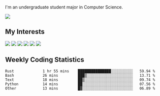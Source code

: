 I'm an undergraduate student major in Computer Science.

![](https://github-readme-stats.vercel.app/api?username=littzhch&theme=radical)

## My Interests

![](https://img.shields.io/badge/Python-3776AB?style=flat&labelColor=FFD43B&logoColor=3776AB&logo=python)
![](https://img.shields.io/badge/C-00599C?style=flat&labelColor=01427d&logoColor=6295cb&logo=c)
![](https://img.shields.io/badge/Rust-ffffff?style=flat&labelColor=ffffff&logoColor=000000&logo=rust)
![](https://img.shields.io/badge/LaTeX-008080?style=flat&labelColor=eeece5&logoColor=008080&logo=latex)
![](https://img.shields.io/badge/OpenGL-5487b2?style=flat&labelColor=ffffff&logoColor=5487b2&logo=opengl)
![](https://img.shields.io/badge/archlinux-1793d1?style=flat&labelColor=333333&logoColor=1793d1&logo=archlinux)

## Weekly Coding Statistics
<!--START_SECTION:waka-->

```text
Rust             1 hr 55 mins    ███████████████░░░░░░░░░░   59.94 %
Bash             26 mins         ███▒░░░░░░░░░░░░░░░░░░░░░   13.71 %
Text             18 mins         ██▒░░░░░░░░░░░░░░░░░░░░░░   09.74 %
Python           14 mins         ██░░░░░░░░░░░░░░░░░░░░░░░   07.56 %
Other            13 mins         █▓░░░░░░░░░░░░░░░░░░░░░░░   06.89 %
```

<!--END_SECTION:waka-->
